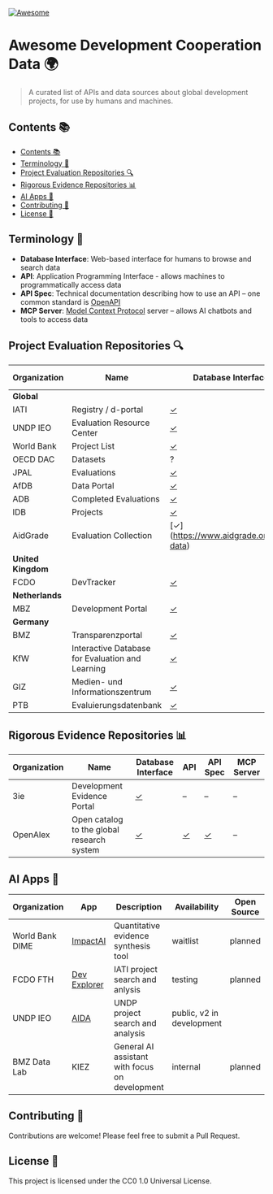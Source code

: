 [![Awesome](https://cdn.rawgit.com/sindresorhus/awesome/d7305f38d29fed78fa85652e3a63e154dd8e8829/media/badge.svg)](https://github.com/sindresorhus/awesome)

# Awesome Development Cooperation Data 🌍

> A curated list of APIs and data sources about global development projects, for use by humans and machines.

## Contents 📚

- [Contents 📚](#contents-)
- [Terminology 📖](#terminology-)
- [Project Evaluation Repositories 🔍](#project-evaluation-repositories-)
- [Rigorous Evidence Repositories 📊](#rigorous-evidence-repositories-)
- [AI Apps 🤖](#ai-apps-)
- [Contributing 🤝](#contributing-)
- [License 📄](#license-)

## Terminology 📖

- **Database Interface**: Web-based interface for humans to browse and search data
- **API**: Application Programming Interface - allows machines to programmatically access data
- **API Spec**: Technical documentation describing how to use an API – one common standard is [OpenAPI](https://swagger.io/resources/open-api/)
- **MCP Server**: [Model Context Protocol](https://github.com/modelcontextprotocol) server – allows AI chatbots and tools to access data

## Project Evaluation Repositories 🔍

| Organization | Name | Database Interface | API | API Spec | MCP Server |
|-------------|------|-------------------|-----|----------|------------|
| **Global** |
| IATI | Registry / d-portal | [✓](https://d-portal.org/) | [✓](https://iatiregistry.org/api/) | [✓](https://iatistandard.org/en/iati-tools-and-resources/iati-registry/iati-registry-api/) | [(✓)](./interfaces/iati/mcp_server_iati/) |
| UNDP IEO | Evaluation Resource Center | [✓](https://erc.undp.org/evaluation/search) | [✓](https://erc.undp.org/api/) | – | – |
| World Bank | Project List | [✓](https://projects.worldbank.org/en/projects-operations/projects-list) | [✓](https://search.worldbank.org/api/v3/projects) | – | – |
| OECD DAC | Datasets | ? | ? | [(✓)](https://github.com/ONEcampaign/oda_data_package) | – |
| JPAL | Evaluations | [✓](https://www.povertyactionlab.org/evaluations) | [✓](https://www.povertyactionlab.org/views/ajax) | – | – |
| AfDB | Data Portal | [✓](https://projectsportal.afdb.org/dataportal/VProject/list) | – | – | – |
| ADB | Completed Evaluations | [✓](https://www.adb.org/who-we-are/evaluation/completed-evaluations) | – | – | – |
| IDB | Projects | [✓](https://www.iadb.org/en/project-search) | – | – | – |
| AidGrade | Evaluation Collection | [✓] (https://www.aidgrade.org/get-data) | - | - | - | 
| **United Kingdom** |
| FCDO | DevTracker | [✓](https://devtracker.fcdo.gov.uk/) | [✓](https://devtracker.fcdo.gov.uk/solr-response) | – | – |
| **Netherlands** |
| MBZ | Development Portal | [✓](https://www.nlontwikkelingshulp.nl/en/) | [✓](https://www.nlontwikkelingshulp.nl/api/jsonws) | – | – |
| **Germany** |
| BMZ | Transparenzportal | [✓](https://www.transparenzportal.bund.de/de/detailsuche) | [✓](https://www.transparenzportal.bund.de/api/v1/activities) | – | – |
| KfW | Interactive Database for Evaluation and Learning | [✓](https://www.kfw-entwicklungsbank.de/ideal/) | [✓](https://www.kfw-entwicklungsbank.de/kfw-ideal-service/api/projects) | – | – |
| GIZ | Medien- und Informationszentrum | [✓](https://publikationen.giz.de/esearcha/browse.tt.html) | – | – | – |
| PTB | Evaluierungsdatenbank | [✓](https://www.evaluierung.ptb.de/evaluierungsdatenbank) | – | – | – |

## Rigorous Evidence Repositories 📊

| Organization | Name | Database Interface | API | API Spec | MCP Server |
|-------------|------|-------------------|-----|----------|------------|
| 3ie | Development Evidence Portal | [✓](https://developmentevidence.3ieimpact.org/) | – | – | – |
| OpenAlex | Open catalog to the global research system | [✓](https://openalex.org/) | [✓](https://docs.openalex.org/) | [✓](https://github.com/Mearman/openalex-api-spec) | – |

## AI Apps 🤖

| Organization | App | Description | Availability | Open Source |
|-------------|------|-------------------|-----|----------|
| World Bank DIME | [ImpactAI](https://www.worldbank.org/en/about/unit/unit-dec/impactevaluation/ai/impact-ai) | Quantitative evidence synthesis tool | waitlist | planned |
| FCDO FTH | [Dev Explorer](https://app.devexplorer.ai) | IATI project search and anlysis | testing | planned |
| UNDP IEO | [AIDA](https://aida.undp.org/) | UNDP project search and analysis | public, v2 in development | |
| BMZ Data Lab | KIEZ | General AI assistant with focus on development | internal | planned |


## Contributing 🤝

Contributions are welcome! Please feel free to submit a Pull Request.

## License 📄

This project is licensed under the CC0 1.0 Universal License.
